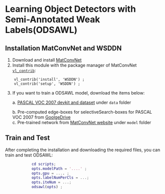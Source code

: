 # Learning Object Detectors with Semi-Annotated Weak Labels(ODSAWL)


## Installation MatConvNet and WSDDN
1. Download and install [MatConvNet](http://www.vlfeat.org/matconvnet/install/)
2. Install this module with the package manager of MatConvNet [`vl_contrib`](http://www.vlfeat.org/matconvnet/mfiles/vl_contrib/#notes):

```
    vl_contrib('install', 'WSDDN') ;
    vl_contrib('setup', 'WSDDN') ;
```

3. If you want to train a ODSAWL model, download the items below:

    a.  [PASCAL VOC 2007 devkit and dataset](http://host.robots.ox.ac.uk/pascal/VOC/) under `data` folder

    b.  Pre-computed edge-boxes for selectiveSearch-boxes for PASCAL VOC 2007 from [GoolgeDrive](https://drive.google.com/drive/folders/1WXxErFMjZ013xpSfjQWJMVZYt5dpYbNB?usp=sharing)	
    c. Pre-trained network from [MatConvNet website](http://www.vlfeat.org/matconvnet/models) under `model` folder

## Train and Test

After completing the installation and downloading the required files, you can train and test ODSAWL:

```matlab
            cd scripts;
            opts.modelPath = '....' ;
			opts.gpu = .... ;
			opts.labelNumPerCls = ...;
			opts.iteNum = ...;
            odsawl(opts) ;
                        
```